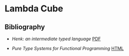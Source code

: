 Lambda Cube
===========

Bibliography
------------

* _Henk: an intermediate typed language_
  [PDF](http://research.microsoft.com/en-us/um/people/emeijer/Papers/Henk.pdf)

* _Pure Type Systems for Functional Programming_
  [HTML](http://www.staff.science.uu.nl/~jeuri101/MSc/jwroorda/)
